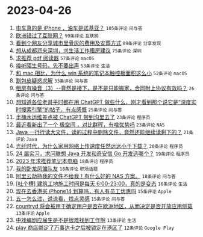 # 2023-04-26

1. [电车真的是 iPhone ，油车是诺基亚？](https://www.v2ex.com/t/935540) `105条评论` `问与答`
1. [欧洲错过了互联网？](https://www.v2ex.com/t/935642) `99条评论` `互联网`
1. [看到个网友分享城市里骨灰的费用及安葬方式](https://www.v2ex.com/t/935519) `89条评论` `分享发现`
1. [想从成都润来深圳，求生活工作租房建议](https://www.v2ex.com/t/935543) `75条评论` `深圳`
1. [求推荐 pdf 阅读器](https://www.v2ex.com/t/935512) `57条评论` `macOS`
1. [接听陌生号码，先不要出声](https://www.v2ex.com/t/935576) `53条评论` `生活`
1. [和 mac 相比，为什么 win 系统的笔记本触控板面积这么小](https://www.v2ex.com/t/935515) `52条评论` `macOS`
1. [割包皮疑惑求解](https://www.v2ex.com/t/935631) `33条评论` `问与答`
1. [租房有噪音（3）--竟然是楼下，是不是只能搬家，合同附上协议有效吗？](https://www.v2ex.com/t/935546) `26条评论` `问与答`
1. [想知道各位老哥平时都在用 ChatGPT 做些什么，刚才看到那个说它是“深度实时搜索引擎”的帖子，有点感慨](https://www.v2ex.com/t/935523) `25条评论` `问与答`
1. [半桶水运维差点被 ChatGPT 带到沟里去了](https://www.v2ex.com/t/935568) `23条评论` `程序员`
1. [最近看新出了一个 极空间 ，对比群晖，有啥优势吗](https://www.v2ex.com/t/935557) `23条评论` `NAS`
1. [Java 一行行读大文件，读的过程中删除文件，竟然还能继续读剩下的？](https://www.v2ex.com/t/935599) `21条评论` `Java`
1. [光纤时代，为什么家用网络上传速度任然远远小于下载？](https://www.v2ex.com/t/935660) `20条评论` `程序员`
1. [24 届实习，求问联想 Java 开发和奇安信 Go 开发选哪个？](https://www.v2ex.com/t/935603) `19条评论` `程序员`
1. [2023 年求推荐笔记本电脑](https://www.v2ex.com/t/935669) `18条评论` `程序员`
1. [我的卧龙凤雏队友](https://www.v2ex.com/t/935569) `18条评论` `职场话题`
1. [阿里云劫持我的文件不给我！有什么好的 NAS 方案。](https://www.v2ex.com/t/935555) `18条评论` `问与答`
1. [[吐个槽] 建筑工地施工时间是每天 6:00-23:00，真的是变态](https://www.v2ex.com/t/935554) `16条评论` `生活`
1. [现在去香港买 iPhone14 划算吗，有人有员工优惠吗](https://www.v2ex.com/t/935598) `15条评论` `Apple`
1. [五一怎么过，说说看，找点灵感](https://www.v2ex.com/t/935560) `15条评论` `问与答`
1. [countryd 将会被用于确定用户是否在欧洲地区，从而决定是否开放应用侧载](https://www.v2ex.com/t/935648) `13条评论` `Apple`
1. [中戏编剧应届生是不是很难找到工作啊](https://www.v2ex.com/t/935616) `13条评论` `生活`
1. [play 商店绑定了万事达卡之后被锁定在港区了](https://www.v2ex.com/t/935682) `12条评论` `Google Play`
